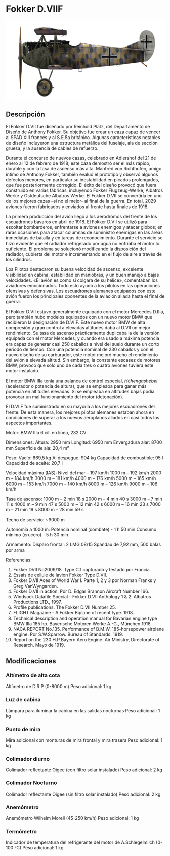 # Fokker D.VIIF

![fokkerd7f](../images/fokkerd7f.png)

## Descripción

El Fokker D.VII fue diseñado por Reinhold Platz, del Departamento de Diseño de Anthony Fokker. Su objetivo fue crear un caza capaz de vencer al SPAD XIII francés y al S.E.5a británico. Algunas características notables de diseño incluyeron una estructura metálica del fuselaje, ala de sección gruesa, y la ausencia de cables de refuerzo.

Durante el concurso de nuevos cazas, celebrado en Adlershof del 21 de enero al 12 de febrero de 1918, este caza demostró ser el más rápido, durable y con la tasa de ascenso más alta. Manfred von Richthofen, amigo íntimo de Anthony Fokker, también evaluó el prototipo y observó algunos defectos menores, en particular su inestabilidad en picados prolongados, que fue posteriormente corregido. El éxito del diseño provocó que fuera construido en varias fábricas, incluyendo Fokker Flugzeug-Werke, Albatros Werke y Ostdeutsche Albatros Werke. El Fokker D.VII se convertiría en uno de los mejores cazas –si no el mejor- al final de la guerra. En total, 2029 aviones fueron fabricados y enviados al frente hasta finales de 1918.

La primera producción del avión llegó a los aeródromos del frente de los escuadrones bávaros en abril de 1918. El  Fokker D.VII se utilizó para escoltar bombarderos, enfrentarse a aviones enemigos y atacar globos; en raras ocasiones para atacar columnas de suministro enemigas en las áreas inmediatas de batalla y en tareas de reconocimiento. Durante el servicio se hizo evidente que el radiador refrigerado por agua no enfriaba el motor lo suficiente. El problema se solucionó modificando la disposición del radiador, cubierta del motor e incrementando en el flujo de aire a través de los cilindros.

Los Pilotos destacaron su buena velocidad de ascenso, excelente visibilidad en cabina, estabilidad en maniobras, y un buen manejo a bajas velocidades. «El avión es como si colgara de su hélice», comentaban los aviadores emocionados. Todo esto ayudó a los pilotos en las operaciones ofensivas  y defensivas. Los escuadrones alemanes equipados con este avión fueron los principales oponentes de la aviación aliada hasta el final de guerra.

El Fokker D.VII estuvo generalmente equipado con el motor Mercedes D.IIIa, pero también hubo modelos equipados con un nuevo motor BMW que recibieron la designación de D.VIIF. Este nuevo motor BMW de alta compresión y gran control a elevadas altitudes daba al D.VII un mejor rendimiento. Su tasa de ascenso prácticamente duplicaba la de la versión equipada con el motor Mercedes, y cuando era usado a máxima potencia era capaz de generar casi 250 caballos a nivel del suelo durante un corto periodo de tiempo. Con una potencia nominal de 230 caballos y con el nuevo diseño de su carburador, este motor mejoró mucho el rendimiento del avión a elevada altitud. Sin embargo, la constante escasez de motores BMW, provocó que solo uno de cada tres o cuatro aviones tuviera este motor instalado.

El motor BMW IIIa tenía una palanca de control especial, <i>Höhengashebel</i> (acelerador o potencia de altura), que se empleaba para ganar más potencia en altitudes elevadas. Si se empleaba en altitudes bajas podía provocar un mal funcionamiento del motor (detonación).

El D.VIIF fue suministrado en su mayoría a los mejores escuadrones del frente. De esta manera, los mejores pilotos alemanes estaban ahora en condiciones de superar a los nuevos aeroplanos aliados en casi todos los aspectos importantes.


Motor:
BMW IIIa 6 cil. en línea, 232 CV

Dimensiones:
Altura: 2950 mm
Longitud: 6950 mm
Envergadura alar: 8700 mm
Superficie de ala: 20,4 m²

Peso:
Vacío: 669,5 kg
Al despegue: 904 kg 
Capacidad de combustible: 95 l
Capacidad de aceite: 20,7 l

Velocidad máxima (IAS):
Nivel del mar – 197 km/h
1000 m – 192 km/h
2000 m – 184 km/h
3000 m – 181 km/h
4000 m – 176 km/h
5000 m – 165 km/h
6000 m – 153 km/h
7000 m – 140 km/h
8000 m – 126 km/h
9000 m – 106 km/h

Tasa de ascenso:
1000 m –  2 min 18 s
2000 m –  4 min 40 s
3000 m –  7 min 11 s
4000 m –  9 min 47 s
5000 m – 12 min 42 s
6000 m – 16 min 23 s
7000 m – 21 min 19 s
8000 m – 28 min 59 s

Techo de servicio: ~9000 m

Autonomía a 1000 m:
Potencia nominal (combate) - 1 h 50 min
Consumo mínimo (crucero) - 5 h 30 min

Armamento:
Disparo frontal: 2 LMG 08/15 Spandau de 7,92 mm, 500 balas por arma

Referencias:
1) Fokker DVII No2009/18. Type C.1 capturado y testado por Francia.
2) Essais de cellule de lavion Fokker Type D.VII.
3) Fokker D.VII Aces of World War I. Parte 1, 2 y 3 por Norman Franks y Greg VanWyngarden.
4) Fokker D.VII in action. Por D. Edgar Brannon Aircraft Number 166.
5) Windsock Datafile Special - Fokker D.VII Anthology 1 & 2. Albatros Productions LTD., 1997.
6) Profile publications. The Fokker D.VII Number 25.
7) FLIGHT Magazine - A Fokker Biplane of recent type. 1918.
8) Technical description and operation manual for Bavarian engine type BMW IIIa 185 hp. Bayerische Motoren Werke A.-G., München 1918.
9) NACA REPORT No.135. Performance of B.M.W. 185-horsepower airplane engine. Por S.W.Sparrow. Bureau of Standards. 1919.
10) Report on the 230 H.P.Bayern Aero Engine. Air Ministry, Directorate of Research. Mayo de 1919.

## Modificaciones

### Altímetro de alta cota

Altímetro de D.R.P (0-8000 m)
Peso adicional: 1 kg

### Luz de cabina

Lámpara para iluminar la cabina en las salidas nocturnas
Peso adicional: 1 kg

### Punto de mira

Mira adicional con monturas de mira frontal y mira trasera
Peso adicional: 1 kg

### Colimador diurno

Colimador reflectante Oigee (con filtro solar instalado)
Peso adicional: 2 kg

### Colimador Nocturno

Colimador reflectante Oigee (sin filtro solar instalado)
Peso adicional: 2 kg

### Anemómetro

Anemómetro Wilhelm Morell (45-250 km/h)
Peso adicional: 1 kg

### Termómetro

Indicador de temperatura del refrigerante del motor de A.Schlegelmilch (0-100 °C)
Peso adicional: 1 kg
